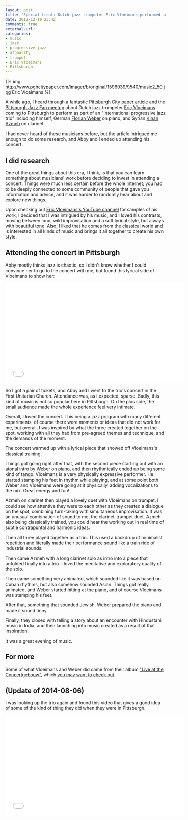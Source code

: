 ```yaml
---
layout: post
title: "Special treat: Dutch jazz trumpeter Eric Vloeimans performed in Pittsburgh!"
date: 2012-12-19 23:42
comments: true
external-url: 
categories: 
- music
- jazz
- progressive jazz
- atonality
- trumpet
- Eric Vloeimans
- Pittsburgh
---
```

{% img http://www.pghcitypaper.com/imager/b/original/1596939/9540/music2_50.jpg Eric Vloeimans %}

A while ago, I heard through a fantastic [Pittsburgh City paper article](http://www.pghcitypaper.com/pittsburgh/jazz-goes-dutch/Content?oid=1596938) and the [Pittsburgh Jazz Fan meetup](http://www.meetup.com/Pittsburgh-Jazz-Fan-Meetup-Group/events/93376692) about Dutch jazz trumpeter [Eric Vloeimans](http://www.ericvloeimans.com/) coming to Pittsburgh to perform as part of an "international progressive jazz trio" including himself, German [Florian Weber](http://www.florianweber.net/) on piano, and Syrian [Kinan Azmeh](http://www.kinanazmeh.com) on clarinet.

I had never heard of these musicians before, but the article intrigued me enough to do some research, and Abby and I ended up attending his concert.

<!--more-->

## I did research

One of the great things about this era, I think, is that you can learn something about musicians' work before deciding to invest in attending a concert. Things were much less certain before the whole Internet; you had to be deeply connected to some community of people that gave you information and advice, and it was harder to randomly hear about and explore new things.

Upon checking out [Eric Vloeimans's YouTube channel](https://www.youtube.com/user/ericvloeimans) for samples of his work, I decided that I was intrigued by his music, and I loved his contrasts, moving between loud, wild improvisation and a soft lyrical style, but always with beautiful tone. Also, I liked that he comes from the classical world and is interested in all kinds of music and brings it all together to create his own style.

## Attending the concert in Pittsburgh

Abby mostly thinks jazz is chaotic, so I didn't know whether I could convince her to go to the concert with me, but found this lyrical side of Vloeimans to show her:

<iframe width="560" height="315" src="//www.youtube.com/embed/3Y0izaxU8YQ?list=UUuNCeR2oWKiCdcGZ4NwZv2w" frameborder="0" allowfullscreen></iframe>

So I got a pair of tickets, and Abby and I went to the trio's concert in the First Unitarian Church. Attendance was, as I expected, sparse. Sadly, this kind of music is not so popular here in Pittsburgh. On the plus side, the small audience made the whole experience feel very intimate.

Overall, I loved the concert. This being a jazz program with many different experiments, of course there were moments or ideas that did not work for me, but overall, I was inspired by what the three created together on the spot, working with all they had from pre-agreed themes and technique, and the demands of the moment.

The concert warmed up with a lyrical piece that showed off Vloeimans's classical training.

Things got going right after that, with the second piece starting out with an atonal intro by Weber on piano, and then rhythmically ended up being some kind of tango. Vloeimans is a very physically expressive performer. He started stamping his feet in rhythm while playing, and at some point both Weber and Vloeimans were going at it physically, adding vocalizations to the mix. Great energy and fun!

Azmeh on clarinet then played a lovely duet with Vloeimans on trumpet. I could see how attentive they were to each other as they created a dialogue on the spot, combining turn-taking with simultaneous improvisation. It was an unusual combination of sound to me, the clarinet-trumpet duet. Azmeh also being classically trained, you could hear the working out in real time of subtle contrapuntal and harmonic ideas.

Then all three played together as a trio. This used a backdrop of minimalist repetition and literally made their performance sound like a train ride of industrial sounds.

Then came Azmeh with a long clarinet solo as intro into a piece that unfolded finally into a trio. I loved the meditative and exploratory quality of the solo.

Then came something very animated, which sounded like it was based on Cuban rhythms, but also somehow sounded Asian. Things got really animated, and Weber started hitting at the piano, and of course Vloeimans was stamping his feet.

After that, something that sounded Jewish. Weber prepared the piano and made it sound tinny.

Finally, they closed with telling a story about an encounter with Hindustani music in India, and then launching into music created as a result of that inspiration.

It was a great evening of music.

## For more

Some of what Vloeimans and Weber did came from their album ["Live at the Concertgebouw"](http://www.amazon.com/Live-Concertgebouw-Vloeimans-Florian-Weber/dp/B005H4T9XI), which [you may want to check out](http://www.allaboutjazz.com/live-at-the-concertgebouw-eric-vloeimans-challenge-records-review-by-john-kelman.php).

## (Update of 2014-08-06)

I was looking up the trio again and found this video that gives a good idea of some of the kind of thing they did when they were in Pittsburgh.

<iframe width="560" height="315" src="//www.youtube.com/embed/WqlJmWd5j3g" frameborder="0" allowfullscreen></iframe>
